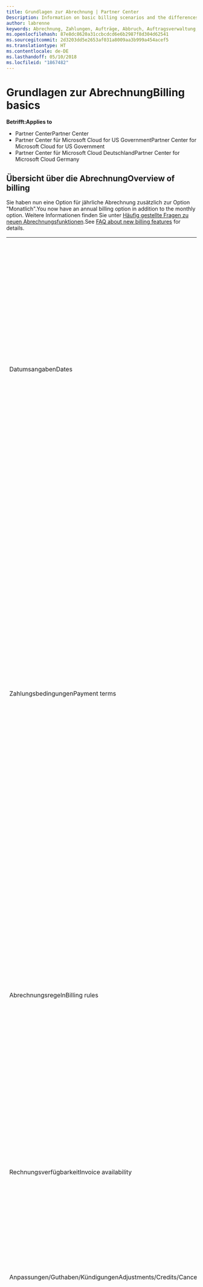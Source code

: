 ```yaml
---
title: Grundlagen zur Abrechnung | Partner Center
Description: Information on basic billing scenarios and the differences between license-based and usage-based billing
author: labrenne
keywords: Abrechnung, Zahlungen, Aufträge, Abbruch, Auftragsverwaltung, Nichtbezahlung, Betrug, Missbrauch, Steuern, Steuerbefreiungen, Abstimmungsdateien, Abstimmungsdatei
ms.openlocfilehash: 87e8dc8620a31ccbcdcd6e6b2987f8d304d62541
ms.sourcegitcommit: 2d3203dd5e2653af031a8009aa3b999a454acef5
ms.translationtype: HT
ms.contentlocale: de-DE
ms.lasthandoff: 05/10/2018
ms.locfileid: "1867482"
---
```

# <a name="billing-basics"></a><span data-ttu-id="45848-103">Grundlagen zur Abrechnung</span><span class="sxs-lookup"><span data-stu-id="45848-103">Billing basics</span></span>

**<span data-ttu-id="45848-104">Betrifft:</span><span class="sxs-lookup"><span data-stu-id="45848-104">Applies to</span></span>**

-  <span data-ttu-id="45848-105">Partner Center</span><span class="sxs-lookup"><span data-stu-id="45848-105">Partner Center</span></span>
-  <span data-ttu-id="45848-106">Partner Center für Microsoft Cloud for US Government</span><span class="sxs-lookup"><span data-stu-id="45848-106">Partner Center for Microsoft Cloud for US Government</span></span>
-  <span data-ttu-id="45848-107">Partner Center für Microsoft Cloud Deutschland</span><span class="sxs-lookup"><span data-stu-id="45848-107">Partner Center for Microsoft Cloud Germany</span></span>

## <a name="overview-of-billing"></a><span data-ttu-id="45848-108">Übersicht über die Abrechnung</span><span class="sxs-lookup"><span data-stu-id="45848-108">Overview of billing</span></span>
<span data-ttu-id="45848-109">Sie haben nun eine Option für jährliche Abrechnung zusätzlich zur Option "Monatlich".</span><span class="sxs-lookup"><span data-stu-id="45848-109">You now have an annual billing option in addition to the monthly option.</span></span> <span data-ttu-id="45848-110">Weitere Informationen finden Sie unter [Häufig gestellte Fragen zu neuen Abrechnungsfunktionen](faq-about-new-billing-features.md).</span><span class="sxs-lookup"><span data-stu-id="45848-110">See [FAQ about new billing features](faq-about-new-billing-features.md) for details.</span></span>

<table>
<colgroup>
<col width="50%" />
<col width="50%" />
</colgroup>
<tbody>
<tr class="odd">
<td><span data-ttu-id="45848-111">Datumsangaben</span><span class="sxs-lookup"><span data-stu-id="45848-111">Dates</span></span></td>
<td><ul>
<li><span data-ttu-id="45848-112">Ihr monatliches Abrechnungsdatum ist der Monatstag, den Sie während der Registrierung ausgewählt haben.</span><span class="sxs-lookup"><span data-stu-id="45848-112">Your monthly billing date is the day of the month you selected during enrollment.</span></span> <span data-ttu-id="45848-113">Microsoft sendet eine Bestätigungs-E-Mail, die Ihr Abrechnungsdatum enthält.</span><span class="sxs-lookup"><span data-stu-id="45848-113">Microsoft will send a confirmation email that includes your billing date.</span></span></li>
<li><span data-ttu-id="45848-114">Preislisten sind 1 Monat im Voraus verfügbar, da sie monatlich aktualisiert werden.</span><span class="sxs-lookup"><span data-stu-id="45848-114">You can find price lists one (1) month in advance, as they're updated monthly.</span></span> <span data-ttu-id="45848-115">Lizenzbasierte Preise sind für die Dauer des Abonnements, in der Regel 12 Monate nach dem Kaufdatum, garantiert.</span><span class="sxs-lookup"><span data-stu-id="45848-115">License-based prices are guaranteed for the term of the subscription, usually 12 months from the purchase date.</span></span> <span data-ttu-id="45848-116">Nutzungsbasierte Preise können sich monatlich ändern.</span><span class="sxs-lookup"><span data-stu-id="45848-116">Usage-based prices can change on a monthly basis.</span></span> <span data-ttu-id="45848-117">Wir informieren Sie 30 Tage im Voraus über die Veröffentlichung unserer Partner-Preisliste über Preisänderungen.</span><span class="sxs-lookup"><span data-stu-id="45848-117">We will provide 30 days’ notice for any price change through the publication of our Partner Price List.</span></span></li>
</ul></td>
</tr>
<tr class="even">
<td><span data-ttu-id="45848-118">Zahlungsbedingungen</span><span class="sxs-lookup"><span data-stu-id="45848-118">Payment terms</span></span></td>
<td><ul>
<li><span data-ttu-id="45848-119">Zahlungsbedingungen – 60 Tage netto.</span><span class="sxs-lookup"><span data-stu-id="45848-119">Payment terms - net 60 days.</span></span></li>
<li><span data-ttu-id="45848-120">Zahlungen müssen zum Fälligkeitsdatum der Rechnung (60Tage nach dem Abrechnungsdatum) erfolgen, ansonsten ist das Konto im Rückstand.</span><span class="sxs-lookup"><span data-stu-id="45848-120">Payments must be made by the invoice due date (60 days after the billing date), or the account will be delinquent.</span></span></li>
<li><span data-ttu-id="45848-121">Rückständige Konten können zeitweilig aufgehoben und/oder vom Programm für Cloud Solution Provider ausgeschlossen werden.</span><span class="sxs-lookup"><span data-stu-id="45848-121">Delinquent accounts are subject to suspension and/or termination from the Cloud Solution Provider program.</span></span> <span data-ttu-id="45848-122">Mit aufgehobenen Konten können keine neue Kunden oder Bestellungen erstellt, keine Handelspartnerbeziehung angefordert, Abonnementmengen erhöht oder verringert, Add-on-Abonnements bestellt, Abonnements konvertiert oder übertragen werden. Sie sind auf die Verwaltung vorhandener Kunden, Abonnements und Ressourcen beschränkt, bis das Konto wieder aktuell ist.</span><span class="sxs-lookup"><span data-stu-id="45848-122">Suspended accounts can't create a new customer or order, request a reseller relationship, increase or decrease quantities of subscriptions, order add-on subscriptions, convert or transition a subscription and will be limited to managing existing customers, subscriptions and resources until the account is brought current.</span></span> <span data-ttu-id="45848-123">Partner erhalten den vollen Funktionsumfang der aufgehobenen Konten zurück, wenn sie ihre ausstehenden Rechnungen beglichen haben.</span><span class="sxs-lookup"><span data-stu-id="45848-123">Partners can regain full functionality of their suspended accounts when they pay their outstanding bills.</span></span></li>
</ul></td>
</tr>
<tr class="odd">
<td><span data-ttu-id="45848-124">Abrechnungsregeln</span><span class="sxs-lookup"><span data-stu-id="45848-124">Billing rules</span></span></td>
<td><ul>
<li><span data-ttu-id="45848-125">Sie erhalten jeden Monat eine Rechnung für das CSP-Programm.</span><span class="sxs-lookup"><span data-stu-id="45848-125">You will receive one invoice each month for the CSP program.</span></span></li>
<li><span data-ttu-id="45848-126">Lizenzbasierte Abonnements werden basierend auf erworbenen Lizenzen und nicht anhand verwendeter Lizenzen abgerechnet.</span><span class="sxs-lookup"><span data-stu-id="45848-126">License-based subscriptions are billed based on licenses purchased, not licenses used.</span></span></li>
<li><span data-ttu-id="45848-127">Azure (nutzungsbasierte Abonnements) werden gemäß den gemessenen Sätzen, basierend auf der Nutzung belastet.</span><span class="sxs-lookup"><span data-stu-id="45848-127">Azure (usage-based subscriptions) are billed according to metered rates, based on consumption.</span></span></li>
<li><span data-ttu-id="45848-128">Der Preis wird während der Laufzeit des Abonnements garantiert.</span><span class="sxs-lookup"><span data-stu-id="45848-128">Price is guaranteed through the term of the subscription.</span></span> <span data-ttu-id="45848-129">Preise können sich bei der Abonnementverlängerung ändern.</span><span class="sxs-lookup"><span data-stu-id="45848-129">Prices may change at subscription renewal.</span></span></li>
</ul></td>
</tr>
<tr class="even">
<td><span data-ttu-id="45848-130">Rechnungsverfügbarkeit</span><span class="sxs-lookup"><span data-stu-id="45848-130">Invoice availability</span></span></td>
<td><ul>
<li><span data-ttu-id="45848-131">Sie können Ihre Rechnungen und Erstattungsdateien auf der Abrechnungsseite im Partner-Dashboard anzeigen und herunterladen.</span><span class="sxs-lookup"><span data-stu-id="45848-131">You can view and download your invoices and reconciliation files from the Billing page in the Partner Dashboard.</span></span> <span data-ttu-id="45848-132">Monatliche Rechnungen sind im Partner-Dashboard innerhalb von vier (4) Tagen nach Ablauf des ausgewählten Abrechnungsdatums verfügbar.</span><span class="sxs-lookup"><span data-stu-id="45848-132">Note that monthly invoices are available on Partner Dashboard within four (4) days of your selected billing date.</span></span></li>
</ul></td>
</tr>
<tr class="odd">
<td><span data-ttu-id="45848-133">Anpassungen/Guthaben/Kündigungen</span><span class="sxs-lookup"><span data-stu-id="45848-133">Adjustments/Credits/Cancellations</span></span></td>
<td><ul>
<li><span data-ttu-id="45848-134">Anpassungen und rückständige Guthaben werden in der nächsten Rechnung angezeigt, nachdem das Guthaben oder die Anpassung angerechnet wurde.</span><span class="sxs-lookup"><span data-stu-id="45848-134">You'll see adjustments and credits in arrears on your next billing invoice after the credit or adjustment is applied.</span></span></li>
</ul></td>
</tr>
<tr class="even">
<td><span data-ttu-id="45848-135">Steuern</span><span class="sxs-lookup"><span data-stu-id="45848-135">Tax</span></span></td>
<td><ul>
<li><span data-ttu-id="45848-136">Steuern fallen basierend auf Ihren Details (und nicht der Ihrer Kunden) an, da die Abrechnungsbeziehung zwischen Microsoft und Ihnen besteht.</span><span class="sxs-lookup"><span data-stu-id="45848-136">You will be taxed based on your details, (not your customers') as the billing relationship is between Microsoft and you.</span></span></li>
<li><span data-ttu-id="45848-137">Sie können Ihre Steuernummer während des Aufnahmeprozesses oder über eine Serviceanfrage senden.</span><span class="sxs-lookup"><span data-stu-id="45848-137">You can submit your tax ID during onboarding or via a service request.</span></span> <span data-ttu-id="45848-138">Die Änderungen werden im nächsten Abrechnungszyklus angezeigt.</span><span class="sxs-lookup"><span data-stu-id="45848-138">You'll see the changes reflected on your next billing cycle.</span></span></li>
<li><span data-ttu-id="45848-139">Für eine <strong>Freistellung von der Quellensteuer und Verkaufssteuer</strong> müssen Sie Steuerunterlagen über eine Serviceanfrage übermitteln.</span><span class="sxs-lookup"><span data-stu-id="45848-139">For <strong>withholding and sales tax exemption</strong>, you must submit tax documentation via a service request.</span></span> <span data-ttu-id="45848-140">Die Änderungen und entsprechenden Erstattungen werden in Ihrem nächsten Abrechnungszyklus angezeigt.</span><span class="sxs-lookup"><span data-stu-id="45848-140">You'll see the changes and appropriate refunds on your next billing cycle.</span></span></li>
<li><span data-ttu-id="45848-141">Für eine <strong>Freistellung von der Umsatzsteuer</strong> müssen Sie Ihre Umsatzsteueridentifikationsnummer (von Microsoft überprüft) über eine Serviceanfrage übermitteln.</span><span class="sxs-lookup"><span data-stu-id="45848-141">For <strong>value added tax (VAT) exemption</strong>, you must submit your VAT ID (validated by Microsoft) via a service request.</span></span> <span data-ttu-id="45848-142">Die Änderungen und entsprechenden Erstattungen werden in Ihrem nächsten Abrechnungszyklus angezeigt.</span><span class="sxs-lookup"><span data-stu-id="45848-142">You'll see the changes and appropriate refunds on your next billing cycle.</span></span></li>
<li><span data-ttu-id="45848-143">Weitere Steuerinformationen erhalten Sie von Ihrem örtlichen Finanzamt oder Steuerberater.</span><span class="sxs-lookup"><span data-stu-id="45848-143">Find further tax details from your local tax office or tax advisor.</span></span></li>
</ul></td>
</tr>
</tbody>
</table>

 

## <a name="license-based-billing"></a><span data-ttu-id="45848-144">Lizenzbasierte Abrechnung</span><span class="sxs-lookup"><span data-stu-id="45848-144">License-based billing</span></span>



<table>
<colgroup>
<col width="50%" />
<col width="50%" />
</colgroup>
<tbody>
<tr class="odd">
<td><span data-ttu-id="45848-145">Abrechnungsregeln</span><span class="sxs-lookup"><span data-stu-id="45848-145">Billing rules</span></span></td>
<td><ul>
<li><span data-ttu-id="45848-146">Abonnements gelten für ein Jahr und werden automatisch verlängert.</span><span class="sxs-lookup"><span data-stu-id="45848-146">Subscriptions are annual and auto-renewed.</span></span></li>
<li><span data-ttu-id="45848-147">Die Abrechnung erfolgt in 12 monatlichen Zahlungen pro Jahresabonnement.</span><span class="sxs-lookup"><span data-stu-id="45848-147">Billing is in 12 monthly payments per annual subscription.</span></span></li>
<li><span data-ttu-id="45848-148">Lizenzbasierte Dienste werden (basierend auf der Anzahl an Lizenzen am Ende des vorherigen Abrechnungszeitraums) im Voraus für den nächsten Abrechnungszeitraum abgerechnet.</span><span class="sxs-lookup"><span data-stu-id="45848-148">You are billed in advance for the next billing period for license-based services, based on number of licenses at the end of the prior billing period.</span></span></li>
<li><span data-ttu-id="45848-149">Änderungen an der Anzahl der Lizenzen (anteilsmäßige Berechnung basierend auf Lizenzen/Tagen) werden nachträglich in Rechnung gestellt/gutgeschrieben.</span><span class="sxs-lookup"><span data-stu-id="45848-149">You are billed/credited in arrears for any changes in the number of licenses(pro-rata calculation based on license-days).</span></span> <span data-ttu-id="45848-150">Die anteilsmäßige Berechnung verwendet die folgende Formel: [ROUND((ROUND(Einheitenpreis \* Menge/Anzahl von Tagen im anteilsmäßigen Monat, 2) \* Anzahl von anteilsmäßigen Tagen)/Menge, 2) \* Menge]</span><span class="sxs-lookup"><span data-stu-id="45848-150">Pro-rata calculation uses the following formula: [ROUND((ROUND(Unit Price \* Quantity / Number of days in pro-rated Month, 2) \* Number of pro-rated days) / Quantity, 2) \* Quantity]</span></span></li>
<li><span data-ttu-id="45848-151">Zahlungen basieren auf verkauften Plätzen (und nicht auf bereitgestellten Plätzen).</span><span class="sxs-lookup"><span data-stu-id="45848-151">Payments are billed for seats sold (not seats provisioned).</span></span></li>
</ul></td>
</tr>
<tr class="even">
<td><span data-ttu-id="45848-152">Anpassungen/Guthaben/Kündigungen</span><span class="sxs-lookup"><span data-stu-id="45848-152">Adjustments/Credits/Cancellations</span></span></td>
<td><ul>
<li><span data-ttu-id="45848-153">Gebühren für eine vorzeitige Beendigung werden derzeit nicht für die Kündigung lizenzbasierter Dienste in Rechnung gestellt.</span><span class="sxs-lookup"><span data-stu-id="45848-153">Early termination fees are currently not charged for the cancellation of license-based services.</span></span></li>
<li><span data-ttu-id="45848-154">Gutschriften für Kündigungen für lizenzbasierte Dienste werden bei Kündigungen in der Zyklusmitte für nicht genutzte Tage anteilsmäßig berechnet (und Lizenzreduzierungen nach der Formel oben).</span><span class="sxs-lookup"><span data-stu-id="45848-154">Cancellation credits for licensed based services are pro-rated for unused days for mid-cycle cancellations (as well as license decreases per the formula above).</span></span></li>
</ul></td>
</tr>
</tbody>
</table>

 

## <a name="usage-based-billing"></a><span data-ttu-id="45848-155">Nutzungsbasierte Abrechnung</span><span class="sxs-lookup"><span data-stu-id="45848-155">Usage-based billing</span></span>


<span data-ttu-id="45848-156">Azure verwendet das Modell der nutzungsbasierten Bezahlung, bei der Ihnen nur genutzte Azure-Dienste in Rechnung gestellt werden.</span><span class="sxs-lookup"><span data-stu-id="45848-156">Azure operates in the "pay as you go" model, in which you are only billed for Azure services used.</span></span>

<table>
<colgroup>
<col width="50%" />
<col width="50%" />
</colgroup>
<tbody>
<tr class="odd">
<td><span data-ttu-id="45848-157">Abrechnungsregeln</span><span class="sxs-lookup"><span data-stu-id="45848-157">Billing rules</span></span></td>
<td><ul>
<li><span data-ttu-id="45848-158">Abonnements laufen von Monat zu Monat und werden automatisch zu den getakteten Dienstleistungspreisen verlängert.</span><span class="sxs-lookup"><span data-stu-id="45848-158">Subscriptions are month-to-month and auto-renew at the new metered service rates.</span></span> <span data-ttu-id="45848-159">Die Abrechnung erfolgt monatlich im Nachhinein, basierend auf der Nutzung.</span><span class="sxs-lookup"><span data-stu-id="45848-159">Billing is monthly in arrears, based on usage.</span></span></li>
<li><span data-ttu-id="45848-160">Getaktete Dienstleistungspreise können sich innerhalb des Abrechnungszyklus ändern.</span><span class="sxs-lookup"><span data-stu-id="45848-160">Metered service rates can change within the invoice cycle.</span></span>
<ul>
<li><span data-ttu-id="45848-161">Preiserhöhungen werden 30 Tage zuvor bekanntgegeben.</span><span class="sxs-lookup"><span data-stu-id="45848-161">Price increases: 30 days notice is provided.</span></span></li>
<li><span data-ttu-id="45848-162">Preissenkungen werden am Tag der Änderung angezeigt.</span><span class="sxs-lookup"><span data-stu-id="45848-162">Price decreases: reflected day of change.</span></span></li>
<li><span data-ttu-id="45848-163">Vorhandene Abonnements verwenden den zum Anfang des Abrechnungszyklus gültigen Preis.</span><span class="sxs-lookup"><span data-stu-id="45848-163">Existing subscriptions use the rate in effect at the beginning of the bill cycle.</span></span></li>
<li><span data-ttu-id="45848-164">Neue Abonnements (im Abrechnungszyklus erstellt) verwenden den zum Erstellungsdatum gültigen Preis.</span><span class="sxs-lookup"><span data-stu-id="45848-164">New subscriptions (created within bill cycle) use the rate in effect at the create date.</span></span></li>
</ul></li>
</ul></td>
</tr>
<tr class="even">
<td><span data-ttu-id="45848-165">Anpassungen/Guthaben/Kündigungen</span><span class="sxs-lookup"><span data-stu-id="45848-165">Adjustments/Credits/Cancellations</span></span></td>
<td><ul>
<li><span data-ttu-id="45848-166">Zahlungen mit Anpassungen werden in der nächsten monatlichen Rechnung angezeigt.</span><span class="sxs-lookup"><span data-stu-id="45848-166">You'll see payments with adjustments on your next monthly billing invoice.</span></span></li>
<li><span data-ttu-id="45848-167">Gebühren für eine vorzeitige Beendigung werden derzeit nicht für die Kündigung nutzungsbasierter Dienste in Rechnung gestellt.</span><span class="sxs-lookup"><span data-stu-id="45848-167">Early termination fees are currently not charged for the cancellation of usage-based services.</span></span></li>
<li><span data-ttu-id="45848-168">Alle Guthaben, einschließlich SLA-Guthaben, werden in der nächsten monatlichen Rechnung angezeigt.</span><span class="sxs-lookup"><span data-stu-id="45848-168">You'll see credits of any type, including SLA credits, on your next monthly billing invoice.</span></span></li>
</ul></td>
</tr>
</tbody>
</table>

## <a name="one-time-billing"></a><span data-ttu-id="45848-169">Einmalige Gebühr</span><span class="sxs-lookup"><span data-stu-id="45848-169">One-time billing</span></span>

<span data-ttu-id="45848-170">Partner im Cloud Solution Provider-Programm (CSP) können Angebote ihren Kunden reservierte Instanzen auf Microsoft Azure-VMs anbieten.</span><span class="sxs-lookup"><span data-stu-id="45848-170">Partners in the Cloud Solution Provider program (CSP) can offer their customers reserved instances on Microsoft Azure virtual machines.</span></span> <span data-ttu-id="45848-171">Kunden können virtuelle Maschinen im Voraus reservieren – für ein Jahr oder drei Jahre – und erhebliche Einsparungen bei der Azure-Nutzung erhalten.</span><span class="sxs-lookup"><span data-stu-id="45848-171">Customers can reserve virtual machines in advance – for one-year or three-year terms – and experience significant savings on Azure usage.</span></span>   

<span data-ttu-id="45848-172">Die Kunden bezahlen im Voraus für Azure Reserved VM Instances.</span><span class="sxs-lookup"><span data-stu-id="45848-172">Your customers pay in advance for Azure Reserved VM Instances.</span></span> <span data-ttu-id="45848-173">Wenn Sie Azure Reserved VM Instances im Auftrag eines Kunden kaufen, erhalten Sie Rechnungen und Abgleichungsdateien für die einmaligen Gebühren.</span><span class="sxs-lookup"><span data-stu-id="45848-173">When you buy Azure Reserved VM Instances on behalf of a customer, you’ll receive invoices and reconciliation files for these one-time charges.</span></span> 

>[!IMPORTANT]
><span data-ttu-id="45848-174">Wenn Sie Azure Reserved VM Instances für einen Kunden in einem Markt mit einer anderen Währung, als der standardmäßigen Währung erwerben, basiert die Abrechnung auf dem Markt des Kunden, nicht Ihrem Standort.</span><span class="sxs-lookup"><span data-stu-id="45848-174">If you purchase Azure Reserved VM Instances for a customer in a market with a currency different from yours, the default billing currency is based on the customer’s market, not your location.</span></span> <span data-ttu-id="45848-175">Wenn Sie Kunden in mehreren Märkten haben, erhalten Sie verschiedene Rechnungen und Abgleichungsdateien für jede Währung der Kunden, die in Rechnung gestellt werden, damit Ihre Kunden in der entsprechenden Währung in Rechnung gestellt werden.</span><span class="sxs-lookup"><span data-stu-id="45848-175">If you have customers in multiple markets, you’ll receive separate invoices and reconciliation files for each currency customers need to be billed in, allowing you to invoice your customers in the appropriate currency.</span></span> 

<span data-ttu-id="45848-176">Um auf einmalige Rechnungen und Abgleichungsdateien zuzugreifen, wählen Sie **Abrechnung** von Ihrem Partner-Dashboard und dann **einmal**.</span><span class="sxs-lookup"><span data-stu-id="45848-176">To access one-time charge invoices and reconciliation files, select **Billing** from your Partner Dashboard and then select **One time**.</span></span> 

### <a name="manage-your-one-time-billing"></a><span data-ttu-id="45848-177">Die einmalige Gebühr verwalten</span><span class="sxs-lookup"><span data-stu-id="45848-177">Manage your one-time billing</span></span>

#### <a name="view-your-current-billing-status-invoices-and-recon-files"></a><span data-ttu-id="45848-178">Anzeigen des aktuellen Abrechnungsstatus, Rechnungen und Abstimmungsdateien</span><span class="sxs-lookup"><span data-stu-id="45848-178">View your current billing status, invoices, and recon files</span></span>

1.  <span data-ttu-id="45848-179">Wählen Sie in Partner-Dashboard **Abrechnung** und **einmal** aus, um Ihren Rechnungsstatus anzuzeigen.</span><span class="sxs-lookup"><span data-stu-id="45848-179">In your Partner Dashboard, select **Billing** and then **One time** to view your billing status.</span></span> 
2.  <span data-ttu-id="45848-180">Wählen Sie eine Rechnung oder Abstimmungsdatei, um ausführlichere Informationen anzuzeigen.</span><span class="sxs-lookup"><span data-stu-id="45848-180">Select an invoice or recon file to view more detailed information.</span></span> 

#### <a name="view-a-customers-order-history"></a><span data-ttu-id="45848-181">Bestellverlauf eines Kunden anzeigen</span><span class="sxs-lookup"><span data-stu-id="45848-181">View a customer’s order history</span></span>

1.  <span data-ttu-id="45848-182">Wählen Sie im Menü Dashboard die Option **Kunden** aus.</span><span class="sxs-lookup"><span data-stu-id="45848-182">Select **Customers** from your dashboard menu.</span></span>
2.  <span data-ttu-id="45848-183">Auf der Seite **Kunden**, suchen Sie den Kunden, deren Bestellverlauf Sie anzeigen möchten, und wählen Sie dann den Pfeil nach unten, um den Datensatz des Kunden zu erweitern.</span><span class="sxs-lookup"><span data-stu-id="45848-183">On your **Customers** page, find the customer whose order history you want to view and then select the down arrow to expand the customer’s record.</span></span> 
3.  <span data-ttu-id="45848-184">Wählen Sie **Aufträge anzeigen**, um den Bestellverlauf anzuzeigen.</span><span class="sxs-lookup"><span data-stu-id="45848-184">Select **View orders** to display the order history.</span></span>

#### <a name="create-a-credit-or-void-note"></a><span data-ttu-id="45848-185">Erstellen Sie eine Gutschrift oder eine leere Rechnung</span><span class="sxs-lookup"><span data-stu-id="45848-185">Create a credit or void note</span></span>

<span data-ttu-id="45848-186">Zu einem bestimmten Zeitpunkt müssen Sie möglicherweise eine Rechnung stornieren und eine neue ausstellen.</span><span class="sxs-lookup"><span data-stu-id="45848-186">At some point you might need to void an invoice and then issue a new one.</span></span> <span data-ttu-id="45848-187">Beispielsweise kann ein Kunde den Namen der Geschäftsabläufe ändern, und dann eine Rechnung mit dem alten Namen erhalten.</span><span class="sxs-lookup"><span data-stu-id="45848-187">For example, a customer may change the name of its business, and then receive an invoice with the old name.</span></span> 

<span data-ttu-id="45848-188">Um eine Rechnung zu stornieren und eine neue auszustellen, laden Sie das Formular aus der Abrechnungsseite unter „Anpassen” herunter.</span><span class="sxs-lookup"><span data-stu-id="45848-188">To void an invoice and have a new one issued, download the form from the billing page under adjustments.</span></span>